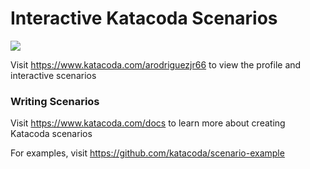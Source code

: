 # Interactive Katacoda Scenarios

[![](http://shields.katacoda.com/katacoda/arodriguezjr66/count.svg)](https://www.katacoda.com/arodriguezjr66 "Get your profile on Katacoda.com")

Visit https://www.katacoda.com/arodriguezjr66 to view the profile and interactive scenarios

### Writing Scenarios
Visit https://www.katacoda.com/docs to learn more about creating Katacoda scenarios

For examples, visit https://github.com/katacoda/scenario-example
